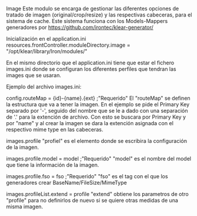Image
Este modulo se encarga de gestionar las diferentes opciones de tratado de imagen (original/crop/resize)
y las respectivas cabeceras, para el sistema de cache.
Este sistema funciona con los Models-Mappers generadores por https://github.com/irontec/klear-generator/

Inicialización en el application.ini
resources.frontController.moduleDirectory.image = "/opt/klear/library/Iron/modules/"

En el mismo directorio que el application.ini tiene que estar el fichero images.ini
donde se configuran los diferentes perfiles que tendran las images que se usaran.

Ejemplo del archivo images.ini:

config.routeMap = {id}-{name}.{ext} ;"Requerido"
El "routeMap" se definen la estructura que va a tener la imagen.
En el ejemplo se pide el Primary Key separado por '-', seguido del nombre que se le a dado con
una separación de '.' para la extención de archivo. Con esto se buscara por Primary Key y por "name"
y al crear la imagen se dara la extención asignada con el respectivo mime type en las cabeceras.

images.profile
"profiel" es el elemento donde se escribira la configuración de la imagen.

images.profile.model = model ;"Requerido"
"model" es el nombre del model que tiene la información de la imagen.

images.profile.fso = fso ;"Requerido"
"fso" es el tag con el que los generadores crear BaseName/FileSize/MimeType

images.profileList.extend = profile
"extend" obtiene los parametros de otro "profile" para no definirlos de nuevo si se quiere otras medidas
de una misma imagen.
